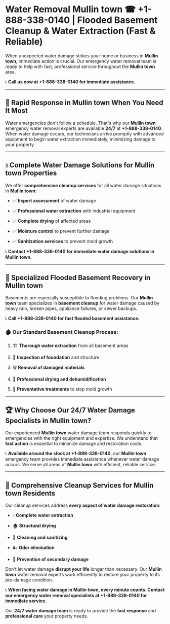 # Water Removal Mullin town ☎ +1-888-338-0140 | Flooded Basement Cleanup & Water Extraction (Fast & Reliable)

When unexpected water damage strikes your home or business in **Mullin town**, immediate action is crucial. Our emergency water removal team is ready to help with fast, professional service throughout the **Mullin town** area. 

📞 **Call us now at +1-888-338-0140 for immediate assistance.**
---
## 🚀 Rapid Response in Mullin town When You Need It Most
Water emergencies don't follow a schedule. That's why our **Mullin town** emergency water removal experts are available **24/7** at **+1-888-338-0140**. When water damage occurs, our technicians arrive promptly with advanced equipment to begin water extraction immediately, minimizing damage to your property.
---
## 💧 Complete Water Damage Solutions for Mullin town Properties
We offer **comprehensive cleanup services** for all water damage situations in **Mullin town**:
- ✅ **Expert assessment** of water damage  
- ✅ **Professional water extraction** with industrial equipment  
- ✅ **Complete drying** of affected areas  
- ✅ **Moisture control** to prevent further damage  
- ✅ **Sanitization services** to prevent mold growth  
📞 **Contact +1-888-338-0140 for immediate water damage solutions in Mullin town.**
---
## 🌊 Specialized Flooded Basement Recovery in Mullin town
Basements are especially susceptible to flooding problems. Our **Mullin town** team specializes in **basement cleanup** for water damage caused by heavy rain, broken pipes, appliance failures, or sewer backups. 
📞 **Call +1-888-338-0140 for fast flooded basement assistance.**
### 🏚️ Our Standard Basement Cleanup Process:
1. 🏗️ **Thorough water extraction** from all basement areas  
2. 🔎 **Inspection of foundation** and structure  
3. 🗑️ **Removal of damaged materials**  
4. 💨 **Professional drying and dehumidification**  
5. 🚫 **Preventative treatments** to stop mold growth  
---
## 🏆 Why Choose Our 24/7 Water Damage Specialists in Mullin town?
Our experienced **Mullin town** water damage team responds quickly to emergencies with the right equipment and expertise. We understand that **fast action** is essential to minimize damage and restoration costs.
📞 **Available around the clock at +1-888-338-0140**, our **Mullin town** emergency team provides immediate assistance whenever water damage occurs. We serve all areas of **Mullin town** with efficient, reliable service.
---
## 🧹 Comprehensive Cleanup Services for Mullin town Residents
Our cleanup services address **every aspect of water damage restoration**:
- 💧 **Complete water extraction**  
- 🏠 **Structural drying**  
- 🧼 **Cleaning and sanitizing**  
- 🌬️ **Odor elimination**  
- 🚫 **Prevention of secondary damage**  
Don't let water damage **disrupt your life** longer than necessary. Our **Mullin town** water removal experts work efficiently to restore your property to its pre-damage condition.
📞 **When facing water damage in Mullin town, every minute counts. Contact our emergency water removal specialists at +1-888-338-0140 for immediate service.**
Our **24/7 water damage team** is ready to provide the **fast response** and **professional care** your property needs.
